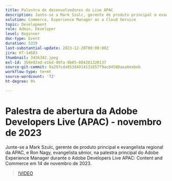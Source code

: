 ```yaml
---
title: Palestra de desenvolvedores do Live APAC
description: Junte-se a Mark Szulc, gerente de produto principal e evangelista regional da APAC, e Ron Nagy, evangelista sênior, na palestra principal do Adobe Experience Manager durante o Adobe Developers Live APAC - Content and Commerce em 14 de novembro de 2023.
solution: Commerce, Experience Manager as a Cloud Service
topic: Development
role: Admin, Developer
level: Beginner
doc-type: Event
duration: 5319
last-substantial-update: 2023-12-20T00:00:00Z
jira: KT-14683
thumbnail: 3426342.jpeg
exl-id: 3b9e92ad-e16d-40fa-9b05-804201328137
source-git-commit: 9a297cda953d4414131657f9ac84580aea0eabeb
workflow-type: tm+mt
source-wordcount: '72'
ht-degree: 0%

---
```


# Palestra de abertura da Adobe Developers Live (APAC) - novembro de 2023

Junte-se a Mark Szulc, gerente de produto principal e evangelista regional da APAC, e Ron Nagy, evangelista sênior, na palestra principal do Adobe Experience Manager durante o Adobe Developers Live APAC: Content and Commerce em 14 de novembro de 2023.

>[!VIDEO](https://video.tv.adobe.com/v/3426342/?learn=on)
